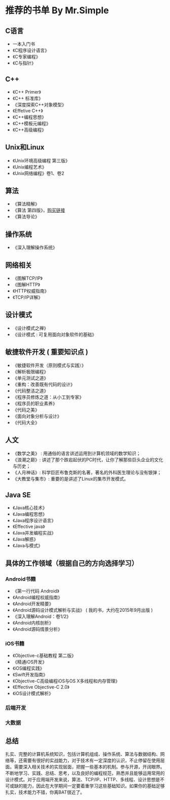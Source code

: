 # 推荐的书单 By Mr.Simple

## C语言

* 一本入门书
* 《C程序设计语言》
* 《C专家编程》
* 《C与指针》

## C++ 

* 《C++ Primer》
* 《C++ 标准库》
* 《深度探索C++对象模型》
* 《Effetive C++》
* 《C++编程思想》
* 《C++模板元编程》
* 《C++高级编程》

## Unix和Linux 

* 《Unix环境高级编程 第三版》
* 《Unix编程艺术》
* 《Unix网络编程》卷1、卷2

## 算法

* 《算法精解》
* 《算法 第四版》，[购买链接](http://item.jd.com/1060115341.html)
* 《算法导论》

## 操作系统

* 《深入理解操作系统》


## 网络相关

* 《图解TCP/IP》
* 《图解HTTP》
* 《HTTP权威指南》
* 《TCP/IP详解》


## 设计模式

* 《设计模式之禅》
* 《设计模式 : 可复用面向对象软件的基础》

## 敏捷软件开发 ( 重要知识点 )

* 《敏捷软件开发（原则模式与实践）》
* 《解析极限编程》
* 《单元测试之道》
* 《重构：改善既有代码的设计》
* 《代码整洁之道》
* 《程序员修炼之道：从小工到专家》
* 《程序员的职业素养》
* 《代码之美》
* 《面向对象分析与设计》
* 《代码大全》

## 人文

* 《数学之美》 : 用通俗的语言讲述运用到计算机领域的数学知识；
* 《浪潮之巅》: 讲述了那个跌宕起伏的PC时代，让你了解那些巨头企业的文化与历史；
* 《人月神话》: 科学巨匠布鲁克斯的名著，著名的外科医生理论与没有银弹；
* 《大教堂与集市》: 重要的是讲述了Linux的集市开发模式。


## Java SE

* 《Java核心技术》
* 《Java编程思想》
* 《Java程序设计语言》
* 《Effective java》
* 《Java并发编程实战》
* 《Java解惑》
* 《Java与模式》

## 具体的工作领域（根据自己的方向选择学习）
### Android书籍

* 《第一行代码 Android》
* 《Android编程权威指南》
* 《Android开发精要》
* 《Android源码设计模式解析与实战》 ( 我的书，大约在2015年9月出版 )
* 《深入理解Android：卷1/2》
* 《Android内核剖析》
* 《Android源码情景分析》

### iOS书籍

* 《Objective-c基础教程 第二版》
* 《精通iOS开发》
* 《iOS编程实践》
* 《Swift开发指南》
* 《Objective-C高级编程iOS与OS X多线程和内存管理》
* 《Effective Objective-C 2.0》
* 《iOS设计模式解析》


### 后端开发



### 大数据



## 总结 

扎实、完整的计算机系统知识，包括计算机组成、操作系统、算法与数据结构、网络等，还需要有很好的实战能力，对于技术有一定深度的认识，不止停留在使用层面。需要深入相关技术的实现层面，把握一些基本的机制。参与开源，开阔眼界。不断地学习、实践、总结、思考，以及良好的编程规范，熟悉并且能够运用常用的设计模式。对于应用端开发来说，算法、TCP/IP、HTTP、多线程、设计思想是不可或缺的能力，因此在大学期间一定要着重学习这些基础知识。如果你的基础足够扎实，技术能力不错，你离BAT很近了。
